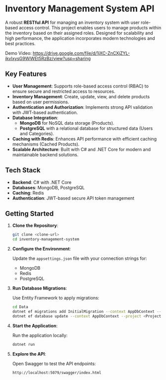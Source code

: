 # Inventory Management System API

A robust **RESTful API** for managing an inventory system with user role-based access control. This project enables users to manage products within the inventory based on their assigned roles. Designed for scalability and high performance, the application incorporates modern technologies and best practices.

Demo Video: https://drive.google.com/file/d/1jXC-ZnCXjZYL-ikvlxysG9WiWEt5RzBz/view?usp=sharing

## Key Features

- **User Management**: Supports role-based access control (RBAC) to ensure secure and restricted access to resources.
- **Inventory Management**: Create, update, view, and delete products based on user permissions.
- **Authentication and Authorization**: Implements strong API validation with JWT-based authentication.
- **Database Integration**:
  - **MongoDB** for NoSQL data storage (Products).
  - **PostgreSQL** with a relational database for structured data (Users and Categories).
- **Caching with Redis**: Enhances API performance with efficient caching mechanisms (Cached Products).
- **Scalable Architecture**: Built with C# and .NET Core for modern and maintainable backend solutions.

## Tech Stack

- **Backend**: C# with .NET Core
- **Databases**: MongoDB, PostgreSQL
- **Caching**: Redis
- **Authentication**: JWT-based secure API token management

## Getting Started

1. **Clone the Repository**:

   ```bash
   git clone <clone-url>
   cd inventory-management-system
   ```

2. **Configure the Environment**:
   
   Update the `appsettings.json` file with your connection strings for:
   - MongoDB
   - Redis
   - PostgreSQL

3. **Run Database Migrations**:

   Use Entity Framework to apply migrations:
   
   ```bash
   cd Data
   dotnet ef migrations add InitialMigration --context AppDbContext --project <Project File Path>
   dotnet ef database update --context AppDbContext --project <Project File Path>
   ```

4. **Start the Application**:

   Run the application locally:
   
   ```bash
   dotnet run
   ```

5. **Explore the API**:

   Open Swagger to test the API endpoints:
   
   ```bash
   http://localhost:5079/swagger/index.html
   ```  
